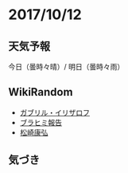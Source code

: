 # 2017/10/12

## 天気予報

今日（曇時々晴）/ 明日（曇時々雨）

## WikiRandom

* [ガブリル・イリザロフ](https://ja.wikipedia.org/wiki/%E3%82%AC%E3%83%96%E3%83%AA%E3%83%AB%E3%83%BB%E3%82%A4%E3%83%AA%E3%82%B6%E3%83%AD%E3%83%95)
* [ブラヒミ報告](https://ja.wikipedia.org/wiki/%E3%83%96%E3%83%A9%E3%83%92%E3%83%9F%E5%A0%B1%E5%91%8A)
* [松崎康弘](https://ja.wikipedia.org/wiki/%E6%9D%BE%E5%B4%8E%E5%BA%B7%E5%BC%98)

## 気づき

